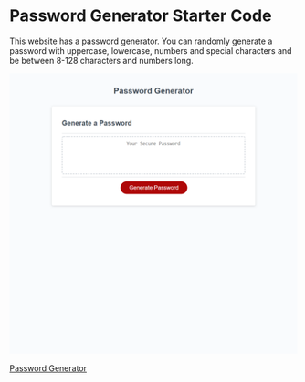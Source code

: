 # Password Generator Starter Code

This website has a password generator. You can randomly generate a password with uppercase, lowercase, numbers and special characters and be between 8-128 characters and numbers long.

<img src= "password_screenshot.png">

<a href= "https://kayceheap.github.io/Week3Challenge">Password Generator</a>
